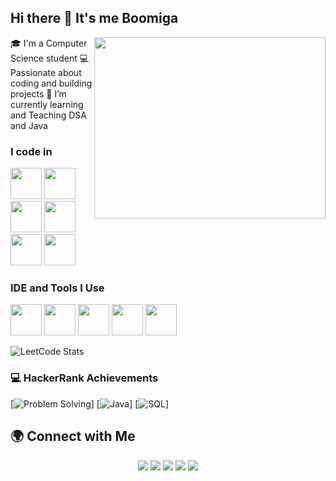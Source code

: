 ## Hi there 👋 It's me Boomiga


<img align="right" width="370" height="290" src="https://i.pinimg.com/originals/47/f0/34/47f0342cec72b800463bf003eac1257e.gif">               
🎓 I'm a Computer Science student   
💻 Passionate about coding and building projects 
🌱 I’m currently learning and Teaching DSA and Java

### I code in
<img height="50" width="50" src="https://img.icons8.com/color/48/000000/python.png" />  <img height="50" width="50" src="https://img.icons8.com/color/48/000000/java-coffee-cup-logo.png" /> <img height="50" width="50" src="https://img.icons8.com/color/48/000000/html-5.png" /> <img height="50" width="50" src="https://img.icons8.com/color/48/000000/css3.png" /> 
<img height="50" width="50" src="https://img.icons8.com/color/48/000000/javascript.png"/> <img height="50" width="50" src="https://img.icons8.com/color/48/000000/mysql-logo.png"/> 

### IDE and Tools I Use
<img height="50" width="50" src="https://img.icons8.com/color/48/000000/visual-studio-code-2019.png"/> <img height="50" width="50" src="https://img.icons8.com/color/50/000000/git.png"/>  <img height="50" src="https://img.icons8.com/officel/480/null/java-eclipse.png"/> <img height="50" src="https://img.shields.io/badge/Netlify-00C7B7?style=for-the-badge&logo=netlify&logoColor=white"/> <img height="50" src="https://img.shields.io/badge/Adobe%20XD-FF61F6?style=for-the-badge&logo=Adobe%20XD&logoColor=white"/>


![LeetCode Stats](https://leetcard.jacoblin.cool/Boomiga_?theme=dark&font=Marcellus&ext=contest)
### 💻 HackerRank Achievements

[![Problem Solving](https://img.shields.io/badge/Problem%20Solving-★★★☆☆-brightgreen)]
[![Java](https://img.shields.io/badge/Java-★★★☆☆-blue)]
[![SQL](https://img.shields.io/badge/SQL-★☆☆☆☆-yellow)]

## 🌍 Connect with Me
<p align="center">
  <a href="https://www.linkedin.com/in/boomiga-boomiga-7a8301348/"><img src="https://img.shields.io/badge/LinkedIn-0077B5.svg?style=for-the-badge&logo=linkedin&logoColor=white"/></a>
  <a href="boomigaboomiga246@gmail.com"><img src="https://img.shields.io/badge/Gmail-D14836.svg?style=for-the-badge&logo=gmail&logoColor=white"/></a>
  <a href="https://leetcode.com/u/Boomiga_/"><img src="https://img.shields.io/badge/Leetcode-FFA116?style=for-the-badge&logo=LeetCode&logoColor=black"/></a>
  <a href="https://github.com/boomiga13"><img src="https://img.shields.io/badge/GitHub-100000?style=for-the-badge&logo=github&logoColor=white"/></a>
   <a href="https://www.hackerrank.com/profile/boomigaboomiga21"><img src="https://img.shields.io/badge/HackerRank-2EC866?style=for-the-badge&logo=HackerRank&logoColor=white"/></a>
</p>




